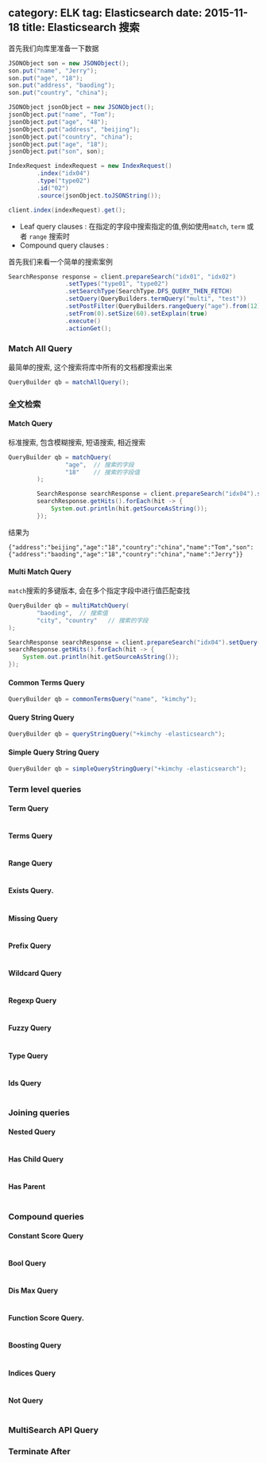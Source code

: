 category: ELK
tag: Elasticsearch
date: 2015-11-18
title: Elasticsearch 搜索
---

首先我们向库里准备一下数据
```java
JSONObject son = new JSONObject();
son.put("name", "Jerry");
son.put("age", "18");
son.put("address", "baoding");
son.put("country", "china");

JSONObject jsonObject = new JSONObject();
jsonObject.put("name", "Tom");
jsonObject.put("age", "48");
jsonObject.put("address", "beijing");
jsonObject.put("country", "china");
jsonObject.put("age", "18");
jsonObject.put("son", son);

IndexRequest indexRequest = new IndexRequest()
		.index("idx04")
		.type("type02")
		.id("02")
		.source(jsonObject.toJSONString());

client.index(indexRequest).get();
```

* Leaf query clauses : 在指定的字段中搜索指定的值,例如使用`match`, `term` 或者 `range` 搜索时
* Compound query clauses : 

首先我们来看一个简单的搜索案例
```java
SearchResponse response = client.prepareSearch("idx01", "idx02")
				.setTypes("type01", "type02")
				.setSearchType(SearchType.DFS_QUERY_THEN_FETCH)
				.setQuery(QueryBuilders.termQuery("multi", "test"))                 // Query
				.setPostFilter(QueryBuilders.rangeQuery("age").from(12).to(18))     // Filter
				.setFrom(0).setSize(60).setExplain(true)
				.execute()
				.actionGet();
```



### Match All Query
最简单的搜索, 这个搜索将库中所有的文档都搜索出来
```java
QueryBuilder qb = matchAllQuery();
```

### 全文检索

#### Match Query
标准搜索, 包含模糊搜索, 短语搜索, 相近搜索
```java
QueryBuilder qb = matchQuery(
				"age",	// 搜索的字段
				"18"	// 搜索的字段值
		);

		SearchResponse searchResponse = client.prepareSearch("idx04").setQuery(qb).execute().get();
		searchResponse.getHits().forEach(hit -> {
			System.out.println(hit.getSourceAsString());
		});
```
结果为
```
{"address":"beijing","age":"18","country":"china","name":"Tom","son":{"address":"baoding","age":"18","country":"china","name":"Jerry"}}
```


#### Multi Match Query
`match`搜索的多键版本, 会在多个指定字段中进行值匹配查找
```java
QueryBuilder qb = multiMatchQuery(
		"baoding",	// 搜索值
		"city", "country"	// 搜索的字段
);

SearchResponse searchResponse = client.prepareSearch("idx04").setQuery(qb).execute().get();
searchResponse.getHits().forEach(hit -> {
	System.out.println(hit.getSourceAsString());
});
```


#### Common Terms Query
```java
QueryBuilder qb = commonTermsQuery("name", "kimchy"); 
```


#### Query String Query
```java
QueryBuilder qb = queryStringQuery("+kimchy -elasticsearch"); 
```


#### Simple Query String Query
```java
QueryBuilder qb = simpleQueryStringQuery("+kimchy -elasticsearch");
```

### Term level queries

#### Term Query
```java

```


#### Terms Query
```java

```


#### Range Query
```java

```


#### Exists Query.
```java

```

#### Missing Query
```java

```


#### Prefix Query
```java

```


#### Wildcard Query
```java

```


#### Regexp Query
```java

```


#### Fuzzy Query
```java

```


#### Type Query
```java

```


#### Ids Query
```java

```

### Joining queries

#### Nested Query
```java

```


#### Has Child Query
```java

```


#### Has Parent
```java

```

### Compound queries

#### Constant Score Query
```java

```


#### Bool Query
```java

```


#### Dis Max Query
```java

```


#### Function Score Query.
```java

```

####  Boosting Query
```java

```


#### Indices Query
```java

```


#### Not Query
```java

```

### MultiSearch API Query 


### Terminate After